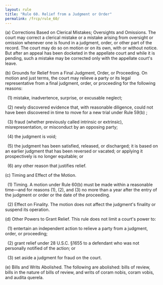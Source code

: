 ```yaml
---
layout: rule
title: "Rule 60. Relief from a Judgment or Order"
permalink: /frcp/rule_60/
---
```


(a) Corrections Based on Clerical Mistakes; Oversights and Omissions. The court may correct a clerical mistake or a mistake arising from oversight or omission whenever one is found in a judgment, order, or other part of the record. The court may do so on motion or on its own, with or without notice. But after an appeal has been docketed in the appellate court and while it is pending, such a mistake may be corrected only with the appellate court's leave.


(b) Grounds for Relief from a Final Judgment, Order, or Proceeding. On motion and just terms, the court may relieve a party or its legal representative from a final judgment, order, or proceeding for the following reasons:


&nbsp;&nbsp;(1) mistake, inadvertence, surprise, or excusable neglect;


&nbsp;&nbsp;(2) newly discovered evidence that, with reasonable diligence, could not have been discovered in time to move for a new trial under Rule 59(b) ;


&nbsp;&nbsp;(3) fraud (whether previously called intrinsic or extrinsic), misrepresentation, or misconduct by an opposing party;


&nbsp;&nbsp;(4) the judgment is void;


&nbsp;&nbsp;(5) the judgment has been satisfied, released, or discharged; it is based on an earlier judgment that has been reversed or vacated; or applying it prospectively is no longer equitable; or


&nbsp;&nbsp;(6) any other reason that justifies relief.


(c) Timing and Effect of the Motion.


&nbsp;&nbsp;(1) Timing. A motion under Rule 60(b) must be made within a reasonable time—and for reasons (1), (2), and (3) no more than a year after the entry of the judgment or order or the date of the proceeding.


&nbsp;&nbsp;(2) Effect on Finality. The motion does not affect the judgment's finality or suspend its operation.


(d) Other Powers to Grant Relief. This rule does not limit a court's power to:


&nbsp;&nbsp;(1) entertain an independent action to relieve a party from a judgment, order, or proceeding;


&nbsp;&nbsp;(2) grant relief under 28 U.S.C. §1655 to a defendant who was not personally notified of the action; or


&nbsp;&nbsp;(3) set aside a judgment for fraud on the court.


(e) Bills and Writs Abolished. The following are abolished: bills of review, bills in the nature of bills of review, and writs of coram nobis, coram vobis, and audita querela.